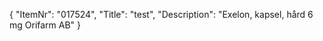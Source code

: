 {
  "ItemNr": "017524",
  "Title": "test",
  "Description": "Exelon, kapsel, hård 6 mg Orifarm AB"
}